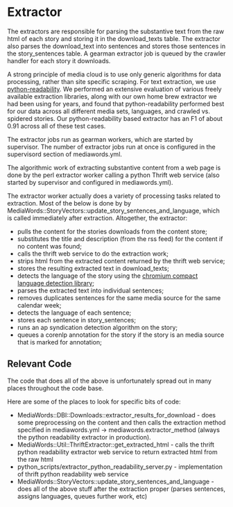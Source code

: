Extractor
=========

The extractors are responsible for parsing the substantive text from the raw html of each story and storing it in the
download_texts table.  The extractor also parses the download_text into sentences and stores those sentences in the
story_sentences table.  A gearman extractor job is queued by the crawler handler for each story it downloads.

A strong principle of media cloud is to use only generic algorithms for data processing, rather than site specific
scraping.  For text extraction, we use [python-readability](https://github.com/timbertson/python-readability).  We
performed an extensive evaluation of various freely available extraction libraries, along with our own home brew
extractor we had been using for years, and found that python-readability performed best for our data across all
different media sets, languages, and crawled vs. spidered stories.  Our python-readability based extractor has an F1
of about 0.91 across all of these test cases.

The extractor jobs run as gearman workers, which are started by supervisor.  The number of extractor jobs run at once
is configured in the supervisord section of mediawords.yml.

The algorithmic work of extracting substantive content from a web page is done by the perl extractor worker calling a
python Thrift  web service (also started by supervisor and configured in mediawords.yml).

The extractor worker actually does a variety of processing tasks related to extraction.  Most of the below is done by
by MediaWords::StoryVectors::update_story_sentences_and_language, which is called immediately after extraction.
Altogether, the extractor:

* pulls the content for the stories downloads from the content store;
* substitutes the title and description (from the rss feed) for the content if no content was found;
* calls the thrift web service to do the extraction work;
* strips html from the extracted content returned by the thrift web service;
* stores the resulting extracted text in download_texts;
* detects the language of the story using the [chromium compact language
  detection library](https://github.com/mikemccand/chromium-compact-language-detector);
* parses the extracted text into individual sentences;
* removes duplicates sentences for the same media source for the same calendar week;
* detects the language of each sentence;
* stores each sentence in story_sentences;
* runs an ap syndication detection algorithm on the story;
* queues a corenlp annotation for the story if the story is an media source that is marked for annotation;

Relevant Code
-------------

The code that does all of the above is unfortunately spread out in many places throughout the code base.

Here are some of the places to look for specific bits of code:

* MediaWords::DBI::Downloads::extractor_results_for_download - does some preprocessing on the content and then calls
the extraction method specified in mediawords.yml -> mediawords.extractor_method (always the python readability
extractor in production).
* MediaWords::Util::ThriftExtractor::get_extracted_html - calls the thrift python readability extractor web service
to return extracted html from the raw html
* python_scripts/extractor_python_readability_server.py - implementation of thrift python readability web service
* MediaWords::StoryVectors::update_story_sentences_and_language - does all of the above stuff after the extraction
proper (parses sentences, assigns languages, queues further work, etc)
